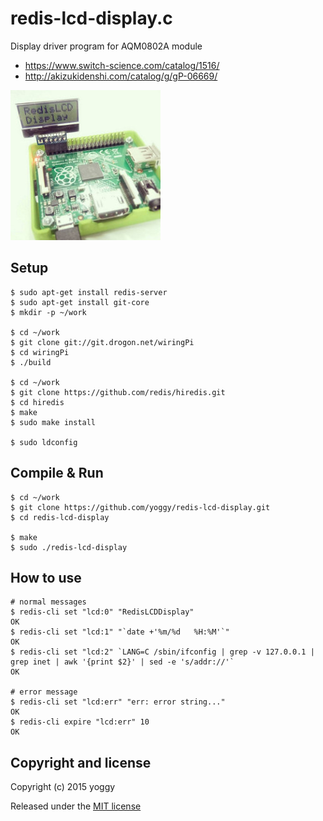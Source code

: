 redis-lcd-display.c
====

Display driver program for AQM0802A module

- https://www.switch-science.com/catalog/1516/
- http://akizukidenshi.com/catalog/g/gP-06669/

![img01.jpg](img01.jpg)

Setup
----

    $ sudo apt-get install redis-server
    $ sudo apt-get install git-core
    $ mkdir -p ~/work
     
    $ cd ~/work
    $ git clone git://git.drogon.net/wiringPi
    $ cd wiringPi
    $ ./build
     
    $ cd ~/work
    $ git clone https://github.com/redis/hiredis.git
    $ cd hiredis
    $ make
    $ sudo make install
     
    $ sudo ldconfig

Compile & Run
----

    $ cd ~/work
    $ git clone https://github.com/yoggy/redis-lcd-display.git
    $ cd redis-lcd-display
      
    $ make
    $ sudo ./redis-lcd-display

How to use
----

    # normal messages 
    $ redis-cli set "lcd:0" "RedisLCDDisplay"
    OK
    $ redis-cli set "lcd:1" "`date +'%m/%d   %H:%M'`"
    OK
    $ redis-cli set "lcd:2" `LANG=C /sbin/ifconfig | grep -v 127.0.0.1 | grep inet | awk '{print $2}' | sed -e 's/addr://'`
    OK
    
    # error message
    $ redis-cli set "lcd:err" "err: error string..."
    OK
    $ redis-cli expire "lcd:err" 10
    OK

Copyright and license
----

Copyright (c) 2015 yoggy

Released under the [MIT license](LICENSE.txt)

